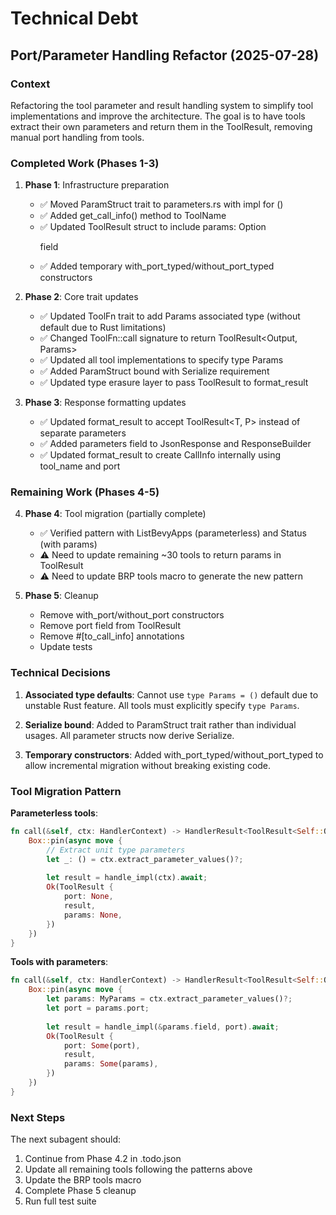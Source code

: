 # Technical Debt

## Port/Parameter Handling Refactor (2025-07-28)

### Context
Refactoring the tool parameter and result handling system to simplify tool implementations and improve the architecture. The goal is to have tools extract their own parameters and return them in the ToolResult, removing manual port handling from tools.

### Completed Work (Phases 1-3)
1. **Phase 1**: Infrastructure preparation
   - ✅ Moved ParamStruct trait to parameters.rs with impl for ()
   - ✅ Added get_call_info() method to ToolName
   - ✅ Updated ToolResult struct to include params: Option<P> field
   - ✅ Added temporary with_port_typed/without_port_typed constructors

2. **Phase 2**: Core trait updates
   - ✅ Updated ToolFn trait to add Params associated type (without default due to Rust limitations)
   - ✅ Changed ToolFn::call signature to return ToolResult<Output, Params>
   - ✅ Updated all tool implementations to specify type Params
   - ✅ Added ParamStruct bound with Serialize requirement
   - ✅ Updated type erasure layer to pass ToolResult to format_result

3. **Phase 3**: Response formatting updates
   - ✅ Updated format_result to accept ToolResult<T, P> instead of separate parameters
   - ✅ Added parameters field to JsonResponse and ResponseBuilder
   - ✅ Updated format_result to create CallInfo internally using tool_name and port

### Remaining Work (Phases 4-5)
4. **Phase 4**: Tool migration (partially complete)
   - ✅ Verified pattern with ListBevyApps (parameterless) and Status (with params)
   - ⚠️ Need to update remaining ~30 tools to return params in ToolResult
   - ⚠️ Need to update BRP tools macro to generate the new pattern

5. **Phase 5**: Cleanup
   - Remove with_port/without_port constructors
   - Remove port field from ToolResult
   - Remove #[to_call_info] annotations
   - Update tests

### Technical Decisions
1. **Associated type defaults**: Cannot use `type Params = ()` default due to unstable Rust feature. All tools must explicitly specify `type Params`.

2. **Serialize bound**: Added to ParamStruct trait rather than individual usages. All parameter structs now derive Serialize.

3. **Temporary constructors**: Added with_port_typed/without_port_typed to allow incremental migration without breaking existing code.

### Tool Migration Pattern
**Parameterless tools**:
```rust
fn call(&self, ctx: HandlerContext) -> HandlerResult<ToolResult<Self::Output, Self::Params>> {
    Box::pin(async move {
        // Extract unit type parameters
        let _: () = ctx.extract_parameter_values()?;
        
        let result = handle_impl(ctx).await;
        Ok(ToolResult {
            port: None,
            result,
            params: None,
        })
    })
}
```

**Tools with parameters**:
```rust
fn call(&self, ctx: HandlerContext) -> HandlerResult<ToolResult<Self::Output, Self::Params>> {
    Box::pin(async move {
        let params: MyParams = ctx.extract_parameter_values()?;
        let port = params.port;
        
        let result = handle_impl(&params.field, port).await;
        Ok(ToolResult {
            port: Some(port),
            result,
            params: Some(params),
        })
    })
}
```

### Next Steps
The next subagent should:
1. Continue from Phase 4.2 in .todo.json
2. Update all remaining tools following the patterns above
3. Update the BRP tools macro
4. Complete Phase 5 cleanup
5. Run full test suite